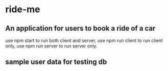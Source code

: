 # ride-me

## An application for users to book a ride of a car

use npm start to run both client and server,
use npm run client to run client only,
use npm run server to run server only.

## sample user data for testing db
